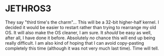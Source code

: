 # JETHROS3
They say "third time's the charm"...
This will be a 32-bit higher-half kernel.
I decided it would be easier to restart rather than trying to rearrange my old OS. It will also make the OS cleaner, I am sure.
It *should* be easy as well, after all, I have done it before. Absolutely *no* chance this will end up being really difficult.
I am also kind of hoping that I can avoid copy-pasting completely this time (although it was not very much last time). Time will tell.
